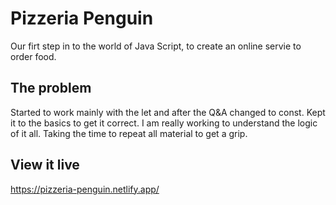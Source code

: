 # Pizzeria Penguin

Our firt step in to the world of Java Script, to create an online servie to order food.

## The problem

Started to work mainly with the let and after the Q&A changed to const. Kept it to the basics to get it correct. I am really working to understand the logic of it all. Taking the time to repeat all material to get a grip.

## View it live

https://pizzeria-penguin.netlify.app/
